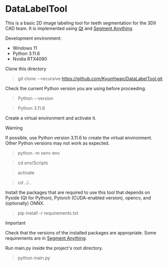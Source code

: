 # DataLabelTool
This is a basic 2D image labeling tool for teeth segmentation for the 3DII CAD team. It is implemented using [Qt](https://doc.qt.io/qtforpython-6/) and [Segment Anything](https://github.com/KyunHwan/segment-anything/tree/main).

Development environment: 
* Windows 11
* Python 3.11.6
* Nvidia RTX4090

Clone this directory
> git clone --recursive https://github.com/KyunHwan/DataLabelTool.git

Check the current Python version you are using before proceeding.
> Python --version

> Python 3.11.6

Create a virtual environment and activate it.
> [!Warning]
> If possible, use Python version 3.11.6 to create the virtual environment.
> Other Python versions may not work as expected.

> python -m venv env 

> cd env/Scripts

> activate

> cd ../..

Install the packages that are required to use this tool that depends on Pyside (Qt for Python), Pytorch (CUDA-enabled version), opencv, and (optionally) ONNX.
> pip install -r requirements.txt

> [!Important]
> Check that the versions of the installed packages are appropriate.
> Some requirements are in [Segment Anything](https://github.com/KyunHwan/segment-anything/tree/main).

Run main.py inside the project's root directory.
> python main.py